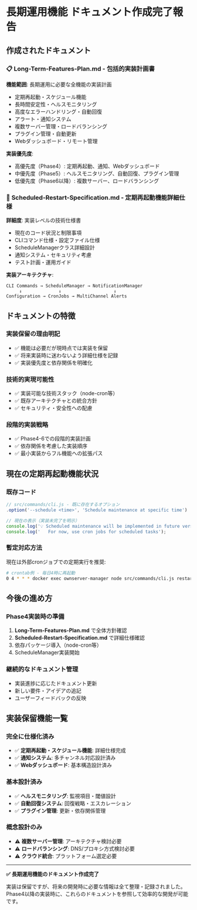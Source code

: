 # 長期運用機能 ドキュメント作成完了報告

## 作成されたドキュメント

### 📋 **Long-Term-Features-Plan.md** - 包括的実装計画書
**機能範囲**: 長期運用に必要な全機能の実装計画
- 定期再起動・スケジュール機能
- 長時間安定性・ヘルスモニタリング  
- 高度なエラーハンドリング・自動回復
- アラート・通知システム
- 複数サーバー管理・ロードバランシング
- プラグイン管理・自動更新
- Webダッシュボード・リモート管理

**実装優先度**:
- 高優先度（Phase4）: 定期再起動、通知、Webダッシュボード
- 中優先度（Phase5）: ヘルスモニタリング、自動回復、プラグイン管理
- 低優先度（Phase6以降）: 複数サーバー、ロードバランシング

### 🔧 **Scheduled-Restart-Specification.md** - 定期再起動機能詳細仕様
**詳細度**: 実装レベルの技術仕様書
- 現在のコード状況と制限事項
- CLIコマンド仕様・設定ファイル仕様
- ScheduleManagerクラス詳細設計
- 通知システム・セキュリティ考慮
- テスト計画・運用ガイド

**実装アーキテクチャ**:
```
CLI Commands → ScheduleManager → NotificationManager
     ↓              ↓                    ↓
Configuration → CronJobs → MultiChannel Alerts
```

## ドキュメントの特徴

### 実装保留の理由明記
- ✅ 機能は必要だが現時点では実装を保留
- ✅ 将来実装時に迷わないよう詳細仕様を記録
- ✅ 実装優先度と依存関係を明確化

### 技術的実現可能性
- ✅ 実装可能な技術スタック（node-cron等）
- ✅ 既存アーキテクチャとの統合方針
- ✅ セキュリティ・安全性への配慮

### 段階的実装戦略
- ✅ Phase4-6での段階的実装計画
- ✅ 依存関係を考慮した実装順序
- ✅ 最小実装からフル機能への拡張パス

## 現在の定期再起動機能状況

### 既存コード
```javascript
// src/commands/cli.js - 既に存在するオプション
.option('--schedule <time>', 'Schedule maintenance at specific time')

// 現在の表示（実装未完了を明示）
console.log('💡 Scheduled maintenance will be implemented in future versions');
console.log('   For now, use cron jobs for scheduled tasks');
```

### 暫定対応方法
現在は外部cronジョブでの定期実行を推奨:
```bash
# crontab例 - 毎日4時に再起動
0 4 * * * docker exec ownserver-manager node src/commands/cli.js restart
```

## 今後の進め方

### Phase4実装時の準備
1. **Long-Term-Features-Plan.md** で全体方針確認
2. **Scheduled-Restart-Specification.md** で詳細仕様確認  
3. 依存パッケージ導入（node-cron等）
4. ScheduleManager実装開始

### 継続的なドキュメント管理
- 実装進捗に応じたドキュメント更新
- 新しい要件・アイデアの追記
- ユーザーフィードバックの反映

## 実装保留機能一覧

### 完全に仕様化済み
- ✅ **定期再起動・スケジュール機能**: 詳細仕様完成
- ✅ **通知システム**: 多チャンネル対応設計済み
- ✅ **Webダッシュボード**: 基本構造設計済み

### 基本設計済み
- ✅ **ヘルスモニタリング**: 監視項目・閾値設計
- ✅ **自動回復システム**: 回復戦略・エスカレーション
- ✅ **プラグイン管理**: 更新・依存関係管理

### 概念設計のみ
- ⚠️ **複数サーバー管理**: アーキテクチャ検討必要
- ⚠️ **ロードバランシング**: DNS/プロキシ方式検討必要
- ⚠️ **クラウド統合**: プラットフォーム選定必要

---

**✅ 長期運用機能のドキュメント作成完了**

実装は保留ですが、将来の開発時に必要な情報は全て整理・記録されました。Phase4以降の実装時に、これらのドキュメントを参照して効率的な開発が可能です。
